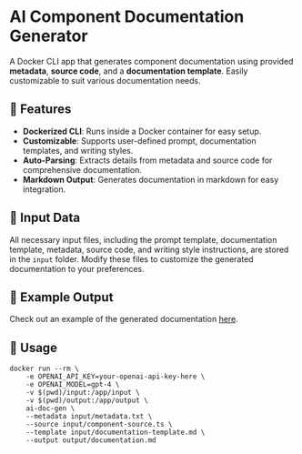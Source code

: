 # AI Component Documentation Generator

A Docker CLI app that generates component documentation using provided **metadata**, **source code**, and a **documentation template**. Easily customizable to suit various documentation needs.

## 🚀 Features

- **Dockerized CLI**: Runs inside a Docker container for easy setup.
- **Customizable**: Supports user-defined prompt, documentation templates, and writing styles.
- **Auto-Parsing**: Extracts details from metadata and source code for comprehensive documentation.
- **Markdown Output**: Generates documentation in markdown for easy integration.

## 📁 Input Data

All necessary input files, including the prompt template, documentation template, metadata, source code, and writing style instructions, are stored in the `input` folder. Modify these files to customize the generated documentation to your preferences.

## 📄 Example Output

Check out an example of the generated documentation [here](https://github.com/daniel-dihardja/ai-doc-generator/blob/master/output/documentation.md).

## 🔧 Usage

```shell
docker run --rm \
    -e OPENAI_API_KEY=your-openai-api-key-here \
    -e OPENAI_MODEL=gpt-4 \
    -v $(pwd)/input:/app/input \
    -v $(pwd)/output:/app/output \
    ai-doc-gen \
    --metadata input/metadata.txt \
    --source input/component-source.ts \
    --template input/documentation-template.md \
    --output output/documentation.md
```
